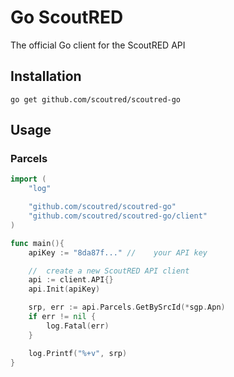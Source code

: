# Go ScoutRED
The official Go client for the ScoutRED API

## Installation

```
go get github.com/scoutred/scoutred-go
```

## Usage

### Parcels

```go
import (
	"log"

	"github.com/scoutred/scoutred-go"
	"github.com/scoutred/scoutred-go/client"
)

func main(){
	apiKey := "8da87f..." //	your API key

	//	create a new ScoutRED API client
	api := client.API{}
	api.Init(apiKey)

	srp, err := api.Parcels.GetBySrcId(*sgp.Apn)
	if err != nil {
		log.Fatal(err)
	}

	log.Printf("%+v", srp)	
}
```
